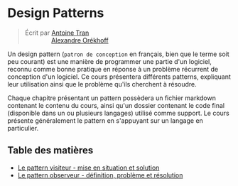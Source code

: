 # Design Patterns

> Écrit par [Antoine Tran](https://github.com/Tran-Antoine) </br>
> &nbsp;&nbsp;&nbsp;&nbsp;&nbsp;&nbsp;&nbsp;&nbsp;&nbsp;&nbsp;&nbsp;&nbsp;&nbsp;&nbsp;&nbsp;[Alexandre Orékhoff](https://github.com/Hokkaydo)


Un design pattern (`patron de conception` en français, bien que le terme soit peu courant) est une manière de programmer une partie d'un logiciel, reconnu comme bonne pratique en réponse à un problème récurrent de conception d'un logiciel.
Ce cours présentera différents patterns, expliquant leur utilisation ainsi que le problème qu'ils cherchent à résoudre.

Chaque chapitre présentant un pattern possèdera un fichier markdown contenant le contenu du cours, ainsi qu'un dossier contenant le code final (disponible dans un ou plusieurs langages)
utilisé comme support. Le cours présente généralement le pattern en s'appuyant sur un langage en particulier.

## Table des matières

- [Le pattern visiteur - mise en situation et solution](fr/visiteur/VISITEUR_PATTERN.md)
- [Le pattern observeur - définition, problème et résolution](fr/observeur/OBSERVEUR_PATTERN.md)
